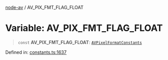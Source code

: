 [node-av](../globals.md) / AV\_PIX\_FMT\_FLAG\_FLOAT

# Variable: AV\_PIX\_FMT\_FLAG\_FLOAT

> `const` **AV\_PIX\_FMT\_FLAG\_FLOAT**: [`AVPixelFormatConstants`](../type-aliases/AVPixelFormatConstants.md)

Defined in: [constants.ts:1637](https://github.com/seydx/av/blob/f8631fc881b394300b1479f511d55cf1c370a87f/src/constants/constants.ts#L1637)
